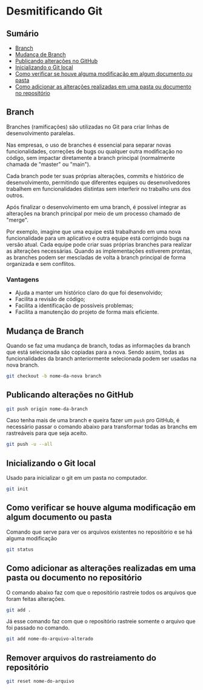 # Desmitificando Git

## Sumário
- [Branch](#branch)
- [Mudança de Branch](#mudança-de-branch)
- [Publicando alterações no GitHub](#publicando-alterações-no-github)
- [Inicializando o Git local](#inicializando-o-git-local)
- [Como verificar se houve alguma modificação em algum documento ou pasta](#como-verificar-se-houve-alguma-modificação-em-algum-documento-ou-pasta)
- [Como adicionar as alterações realizadas em uma pasta ou documento no repositório](#como-adicionar-as-alterações-realizadas-em-uma-pasta-ou-documento-no-repositório)



## Branch
Branches (ramificações) são utilizadas no Git para criar linhas de desenvolvimento paralelas. 

Nas empresas, o uso de branches é essencial para separar novas funcionalidades, correções de bugs ou qualquer outra modificação no código, sem impactar diretamente a branch principal (normalmente chamada de "master" ou "main").

Cada branch pode ter suas próprias alterações, commits e histórico de desenvolvimento, permitindo que diferentes equipes ou desenvolvedores trabalhem em funcionalidades distintas sem interferir no trabalho uns dos outros. 

Após finalizar o desenvolvimento em uma branch, é possível integrar as alterações na branch principal por meio de um processo chamado de "merge".


Por exemplo, imagine que uma equipe está trabalhando em uma nova funcionalidade para um aplicativo e outra equipe está corrigindo bugs na versão atual. Cada equipe pode criar suas próprias branches para realizar as alterações necessárias. Quando as implementações estiverem prontas, as branches podem ser mescladas de volta à branch principal de forma organizada e sem conflitos.

### Vantagens

- Ajuda a manter um histórico claro do que foi desenvolvido;
- Facilita a revisão de código;
- Facilita a identificação de possíveis problemas;
- Facilita a manutenção do projeto de forma mais eficiente.

## Mudança de Branch

Quando se faz uma mudança de branch, todas as informações da branch que está selecionada são copiadas para a nova. Sendo assim, todas as funcionalidades da branch anteriormente selecionada podem ser usadas na nova branch.

```bash
git checkout -b nome-da-nova branch
```
## Publicando alterações no GitHub


```bash
git push origin nome-da-branch
```
Caso tenha mais de uma branch e queira fazer um `push` pro GitHub, é necessário passar o comando abaixo para transformar todas as branchs em rastreáveis para que seja aceito.

``` bash
git push -u --all
```

## Inicializando o Git local

Usado para inicializar o git em um pasta no computador.

```bash
git init
```

## Como verificar se houve alguma modificação em algum documento ou pasta

Comando que serve para ver os arquivos existentes no repositório e se há alguma modificação

```bash
git status
```

## Como adicionar as alterações realizadas em uma pasta ou documento no repositório

O comando abaixo faz com que o repositório rastreie todos os arquivos que foram feitas alterações.

```bash
git add .
```

Já esse comando faz com que o repositório rastreie somente o arquivo que foi passado no comando.

``` bash
git add nome-do-arquivo-alterado
```

## Remover arquivos do rastreiamento do repositório

```bash
git reset nome-do-arquivo

```

